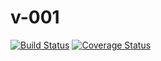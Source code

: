 # v-001
[![Build Status](https://secure.travis-ci.org/goldsugarwithice/v-001.png?branch=master)](https://travis-ci.org/goldsugarwithice/v-001)
[![Coverage Status](https://coveralls.io/repos/goldsugarwithice/v-001/badge.svg?branch=master)](https://coveralls.io/r/goldsugarwithice/v-001/?branch=master)
